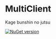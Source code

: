 # MultiClient
Kage bunshin no jutsu

[![NuGet version](https://img.shields.io/nuget/v/MultiClient.svg?style=flat-square)](https://www.nuget.org/packages/MultiClient)
